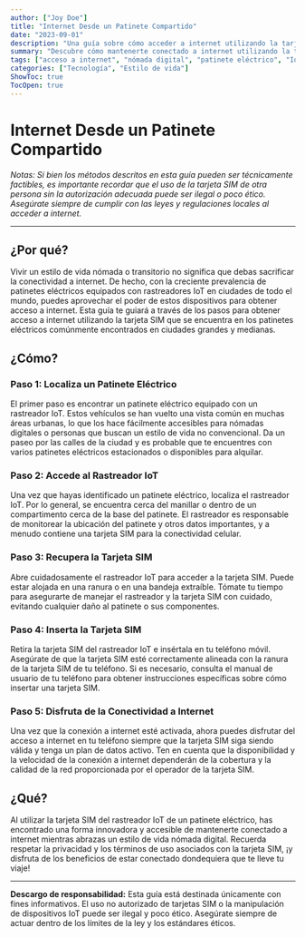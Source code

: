```yaml
---
author: ["Joy Doe"]
title: "Internet Desde un Patinete Compartido"
date: "2023-09-01"
description: "Una guía sobre cómo acceder a internet utilizando la tarjeta SIM del rastreador IoT de un patinete eléctrico."
summary: "Descubre cómo mantenerte conectado a internet utilizando la tarjeta SIM que se encuentra en los patinetes eléctricos, ideal para nómadas digitales y estilos de vida no convencionales."
tags: ["acceso a internet", "nómada digital", "patinete eléctrico", "IoT"]
categories: ["Tecnología", "Estilo de vida"]
ShowToc: true
TocOpen: true
---
```


# Internet Desde un Patinete Compartido

*Notas: Si bien los métodos descritos en esta guía pueden ser técnicamente factibles, es importante recordar que el uso de la tarjeta SIM de otra persona sin la autorización adecuada puede ser ilegal o poco ético. Asegúrate siempre de cumplir con las leyes y regulaciones locales al acceder a internet.*

---

## ¿Por qué?

Vivir un estilo de vida nómada o transitorio no significa que debas sacrificar la conectividad a internet. De hecho, con la creciente prevalencia de patinetes eléctricos equipados con rastreadores IoT en ciudades de todo el mundo, puedes aprovechar el poder de estos dispositivos para obtener acceso a internet. Esta guía te guiará a través de los pasos para obtener acceso a internet utilizando la tarjeta SIM que se encuentra en los patinetes eléctricos comúnmente encontrados en ciudades grandes y medianas.

## ¿Cómo?

### Paso 1: Localiza un Patinete Eléctrico

El primer paso es encontrar un patinete eléctrico equipado con un rastreador IoT. Estos vehículos se han vuelto una vista común en muchas áreas urbanas, lo que los hace fácilmente accesibles para nómadas digitales o personas que buscan un estilo de vida no convencional. Da un paseo por las calles de la ciudad y es probable que te encuentres con varios patinetes eléctricos estacionados o disponibles para alquilar.

### Paso 2: Accede al Rastreador IoT

Una vez que hayas identificado un patinete eléctrico, localiza el rastreador IoT. Por lo general, se encuentra cerca del manillar o dentro de un compartimento cerca de la base del patinete. El rastreador es responsable de monitorear la ubicación del patinete y otros datos importantes, y a menudo contiene una tarjeta SIM para la conectividad celular.

### Paso 3: Recupera la Tarjeta SIM

Abre cuidadosamente el rastreador IoT para acceder a la tarjeta SIM. Puede estar alojada en una ranura o en una bandeja extraíble. Tómate tu tiempo para asegurarte de manejar el rastreador y la tarjeta SIM con cuidado, evitando cualquier daño al patinete o sus componentes.

### Paso 4: Inserta la Tarjeta SIM

Retira la tarjeta SIM del rastreador IoT e insértala en tu teléfono móvil. Asegúrate de que la tarjeta SIM esté correctamente alineada con la ranura de la tarjeta SIM de tu teléfono. Si es necesario, consulta el manual de usuario de tu teléfono para obtener instrucciones específicas sobre cómo insertar una tarjeta SIM.

### Paso 5: Disfruta de la Conectividad a Internet

Una vez que la conexión a internet esté activada, ahora puedes disfrutar del acceso a internet en tu teléfono siempre que la tarjeta SIM siga siendo válida y tenga un plan de datos activo. Ten en cuenta que la disponibilidad y la velocidad de la conexión a internet dependerán de la cobertura y la calidad de la red proporcionada por el operador de la tarjeta SIM.

## ¿Qué?

Al utilizar la tarjeta SIM del rastreador IoT de un patinete eléctrico, has encontrado una forma innovadora y accesible de mantenerte conectado a internet mientras abrazas un estilo de vida nómada digital. Recuerda respetar la privacidad y los términos de uso asociados con la tarjeta SIM, ¡y disfruta de los beneficios de estar conectado dondequiera que te lleve tu viaje!

---

**Descargo de responsabilidad:** Esta guía está destinada únicamente con fines informativos. El uso no autorizado de tarjetas SIM o la manipulación de dispositivos IoT puede ser ilegal y poco ético. Asegúrate siempre de actuar dentro de los límites de la ley y los estándares éticos.